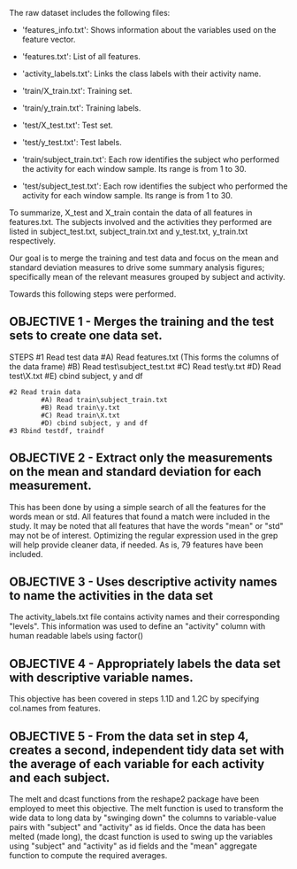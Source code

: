 
The raw dataset includes the following files:

- 'features_info.txt': Shows information about the variables used on the feature vector.

- 'features.txt': List of all features.

- 'activity_labels.txt': Links the class labels with their activity name.

- 'train/X_train.txt': Training set.

- 'train/y_train.txt': Training labels.

- 'test/X_test.txt': Test set.

- 'test/y_test.txt': Test labels.

- 'train/subject_train.txt': Each row identifies the subject who performed the activity for each window sample. Its range is from 1 to 30. 

- 'test/subject_test.txt': Each row identifies the subject who performed the activity for each window sample. Its range is from 1 to 30. 

To summarize, X_test and X_train contain the data of all features in features.txt. The subjects involved and the activities they performed are listed in subject_test.txt, subject_train.txt and y_test.txt, y_train.txt respectively.

Our goal is to merge the training and test data and focus on the mean and standard deviation measures to drive some summary analysis figures; specifically mean of the relevant measures grouped by subject and activity. 

Towards this following steps were performed. 

## OBJECTIVE 1 - Merges the training and the test sets to create one data set.
STEPS
	#1 Read test data
			#A) Read features.txt (This forms the columns of the data frame)
			#B) Read test\subject_test.txt
			#C) Read test\y.txt
			#D) Read test\X.txt
			#E) cbind subject, y and df

	#2 Read train data
			#A) Read train\subject_train.txt
			#B) Read train\y.txt
			#C) Read train\X.txt
			#D) cbind subject, y and df
	#3 Rbind testdf, traindf


## OBJECTIVE 2 - Extract only the measurements on the mean and standard deviation for each measurement.

This has been done by using a simple search of all the features for the words mean or std. All features that found a match were included in the study. It may be noted that all features that have the words "mean" or "std" may not be of interest. Optimizing the regular expression used in the grep will help provide cleaner data, if needed. As is, 79 features have been included. 

## OBJECTIVE 3 - Uses descriptive activity names to name the activities in the data set

The activity_labels.txt file contains activity names and their corresponding "levels". This information was used to define an "activity" column with human readable labels using factor()

## OBJECTIVE 4 - Appropriately labels the data set with descriptive variable names.
This objective has been covered in steps 1.1D and 1.2C by specifying col.names from features.

## OBJECTIVE 5 - From the data set in step 4, creates a second, independent tidy data set with the average of each variable for each activity and each subject.

The melt and dcast functions from the reshape2 package have been employed to meet this objective. 
The melt function is used to transform the wide data to long data by "swinging down" the columns to variable-value pairs with "subject" and "activity" as id fields.
Once the data has been melted (made long), the dcast function is used to swing up the variables using "subject" and "activity" as id fields and the "mean" aggregate function to compute the required averages.


